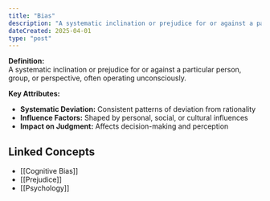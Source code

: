```yaml
---
title: "Bias"
description: "A systematic inclination or prejudice for or against a particular person, group, or perspective, often operating unconsciously."
dateCreated: 2025-04-01
type: "post"
---
```


**Definition:**  
A systematic inclination or prejudice for or against a particular person, group, or perspective, often operating unconsciously.

**Key Attributes:**  
- **Systematic Deviation:** Consistent patterns of deviation from rationality  
- **Influence Factors:** Shaped by personal, social, or cultural influences  
- **Impact on Judgment:** Affects decision-making and perception

## Linked Concepts
- [[Cognitive Bias]]
- [[Prejudice]]
- [[Psychology]]
